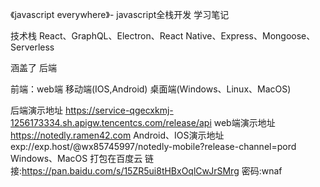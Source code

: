 《javascript everywhere》- javascript全栈开发 学习笔记


技术栈
React、GraphQL、Electron、React Native、Express、Mongoose、Serverless

涵盖了
后端

前端：web端 移动端(IOS,Android) 桌面端(Windows、Linux、MacOS)


后端演示地址
https://service-qgecxkmj-1256173334.sh.apigw.tencentcs.com/release/api
web端演示地址
https://notedly.ramen42.com
Android、IOS演示地址
exp://exp.host/@wx85745997/notedly-mobile?release-channel=pord
Windows、MacOS 打包在百度云
链接:https://pan.baidu.com/s/15ZR5ui8tHBxOqlCwJrSMrg  密码:wnaf